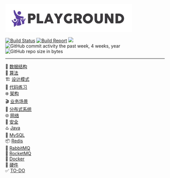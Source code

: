 ![](logo.jpg)

[![Build Status](https://travis-ci.org/pojozhang/playground.svg?branch=master)](https://travis-ci.org/pojozhang/playground) [![Build Report](https://img.shields.io/badge/build-report-blue.svg)](https://pojozhang.github.io/playground-report) ![](https://img.shields.io/github/last-commit/pojozhang/playground.svg) ![GitHub commit activity the past week, 4 weeks, year](https://img.shields.io/github/commit-activity/w/pojozhang/playground.svg) ![GitHub repo size in bytes](https://img.shields.io/github/repo-size/pojozhang/playground.svg)

***

🧀 [数据结构](problems/structure/README.md)  
💎 [算法](problems/algorithm/README.md)  
️🏗 [设计模式](problems/design-pattern/README.md)  
🥊 [代码练习](problems/coding-dojo/README.md)  
️️️❄️ [️架构](problems/architecture/README.md)  
🎬 [业务场景](problems/business/README.md)  
🎳 [分布式系统](problems/distribution-system/README.md)  
🌐 [网络](problems/net/README.md)  
🔑 [安全](problems/security/README.md)  
♨️ [Java](problems/java/README.md)  
🐬 [MySQL](problems/mysql/README.md)  
📦 [Redis](problems/redis/README.md)  
🐇 [RabbitMQ](problems/rabbitmq/README.md)  
🚀 [RocketMQ](problems/rocketmq/README.md)  
🐳 [Docker](problems/docker/README.md)  
💾 [硬件](problems/hardware/README.md)  
✅ [TO-DO](TODO.md)  
